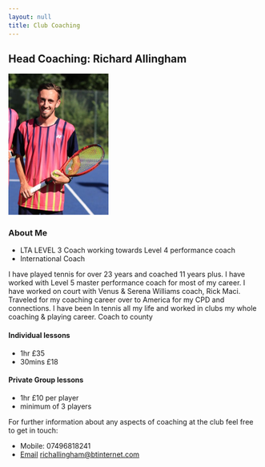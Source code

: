 ```yaml
---
layout: null
title: Club Coaching
---
```




## Head Coaching: Richard Allingham


<img src="./images/richard.jpg" alt="richard image" style="width:200px;"/>

### About Me 

* LTA LEVEL 3 Coach working towards Level 4 performance coach
* International Coach

I have played tennis for over 23 years and coached 11 years plus.
I have worked with Level 5 master performance coach for most of my career.
I have worked on court with Venus & Serena Williams coach, Rick Maci.
Traveled for my coaching career over to America for my CPD and connections.
I have been In tennis all my life and worked in clubs my whole coaching & playing career.
Coach to county

#### Individual lessons
* 1hr £35
* 30mins £18

#### Private Group lessons

* 1hr £10 per player
* minimum of 3 players





For further information about any aspects of coaching at the club feel free to get in touch:

- Mobile:  07496818241
- [Email](richallingham@btinternet.com) richallingham@btinternet.com


    
